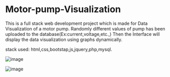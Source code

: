 # Motor-pump-Visualization
This is a full stack web development project which is made for Data Visualization of a motor pump. Randomly different values of pump has been uploaded to the database(Ex:current,voltage,etc.,)
Then the Interface will display the data visualization using graphs dynamically.


stack used: html,css,bootstap,js,jquery,php,mysql.




![image](https://user-images.githubusercontent.com/39726093/83601273-e0e07680-a58d-11ea-85b7-4ab4f0123d4b.png)

![image](https://user-images.githubusercontent.com/39726093/83606657-9e239c00-a597-11ea-85c5-cbbc60e2df55.png)

